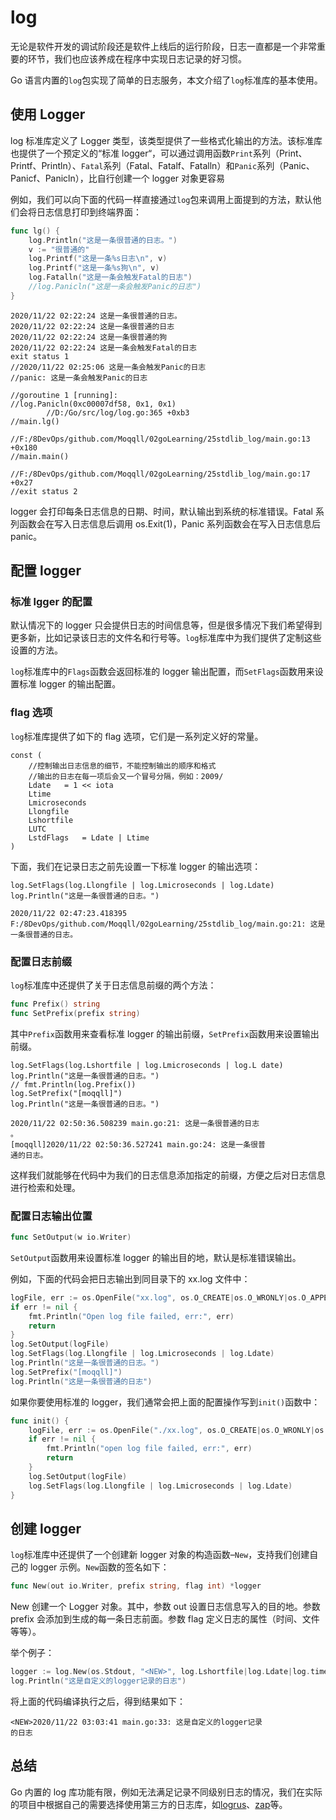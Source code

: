 # log

无论是软件开发的调试阶段还是软件上线后的运行阶段，日志一直都是一个非常重要的环节，我们也应该养成在程序中实现日志记录的好习惯。

Go 语言内置的`log`包实现了简单的日志服务，本文介绍了`log`标准库的基本使用。

## 使用 Logger

log 标准库定义了 Logger 类型，该类型提供了一些格式化输出的方法。该标准库也提供了一个预定义的“标准 logger“，可以通过调用函数`Print`系列（Print、Printf、Println）、`Fatal`系列（Fatal、Fatalf、Fatalln）和`Panic`系列（Panic、Panicf、Panicln），比自行创建一个 logger 对象更容易

例如，我们可以向下面的代码一样直接通过`log`包来调用上面提到的方法，默认他们会将日志信息打印到终端界面：

```go
func lg() {
	log.Println("这是一条很普通的日志。")
	v := "很普通的"
	log.Printf("这是一条%s日志\n", v)
	log.Printf("这是一条%s狗\n", v)
	log.Fatalln("这是一条会触发Fatal的日志")
	//log.Panicln("这是一条会触发Panic的日志")
}
```

```
2020/11/22 02:22:24 这是一条很普通的日志。
2020/11/22 02:22:24 这是一条很普通的日志
2020/11/22 02:22:24 这是一条很普通的狗
2020/11/22 02:22:24 这是一条会触发Fatal的日志
exit status 1
//2020/11/22 02:25:06 这是一条会触发Panic的日志
//panic: 这是一条会触发Panic的日志

//goroutine 1 [running]:
//log.Panicln(0xc00007df58, 0x1, 0x1)
        //D:/Go/src/log/log.go:365 +0xb3
//main.lg()
        //F:/8DevOps/github.com/Moqqll/02goLearning/25stdlib_log/main.go:13 +0x180
//main.main()
        //F:/8DevOps/github.com/Moqqll/02goLearning/25stdlib_log/main.go:17 +0x27
//exit status 2
```

logger 会打印每条日志信息的日期、时间，默认输出到系统的标准错误。Fatal 系列函数会在写入日志信息后调用 os.Exit(1)，Panic 系列函数会在写入日志信息后 panic。

## 配置 logger

### 标准 lgger 的配置

默认情况下的 logger 只会提供日志的时间信息等，但是很多情况下我们希望得到更多新，比如记录该日志的文件名和行号等。`log`标准库中为我们提供了定制这些设置的方法。

`log`标准库中的`Flags`函数会返回标准的 logger 输出配置，而`SetFlags`函数用来设置标准 logger 的输出配置。

### flag 选项

`log`标准库提供了如下的 flag 选项，它们是一系列定义好的常量。

```
const (
	//控制输出日志信息的细节，不能控制输出的顺序和格式
	//输出的日志在每一项后会又一个冒号分隔，例如：2009/
	Ldate	= 1 << iota
	Ltime
	Lmicroseconds
	Llongfile
	Lshortfile
	LUTC
	LstdFlags	= Ldate | Ltime
)
```

下面，我们在记录日志之前先设置一下标准 logger 的输出选项：

```
log.SetFlags(log.Llongfile | log.Lmicroseconds | log.Ldate)
log.Println("这是一条很普通的日志。")
```

```
2020/11/22 02:47:23.418395 F:/8DevOps/github.com/Moqqll/02goLearning/25stdlib_log/main.go:21: 这是一条很普通的日志。
```

### 配置日志前缀

`log`标准库中还提供了关于日志信息前缀的两个方法：

```go
func Prefix() string
func SetPrefix(prefix string)
```

其中`Prefix`函数用来查看标准 logger 的输出前缀，`SetPrefix`函数用来设置输出前缀。

```
log.SetFlags(log.Lshortfile | log.Lmicroseconds | log.L date)
log.Println("这是一条很普通的日志。")
// fmt.Println(log.Prefix())
log.SetPrefix("[moqqll]")
log.Println("这是一条很普通的日志。")
```

```
2020/11/22 02:50:36.508239 main.go:21: 这是一条很普通的日志
。
[moqqll]2020/11/22 02:50:36.527241 main.go:24: 这是一条很普
通的日志。
```

这样我们就能够在代码中为我们的日志信息添加指定的前缀，方便之后对日志信息进行检索和处理。

### 配置日志输出位置

```go
func SetOutput(w io.Writer)
```

`SetOutput`函数用来设置标准 logger 的输出目的地，默认是标准错误输出。

例如，下面的代码会把日志输出到同目录下的 xx.log 文件中：

```go
logFile, err := os.OpenFile("xx.log", os.O_CREATE|os.O_WRONLY|os.O_APPEND, 0644)
if err != nil {
	fmt.Println("Open log file failed, err:", err)
	return
}
log.SetOutput(logFile)
log.SetFlags(log.Llongfile | log.Lmicroseconds | log.Ldate)
log.Println("这是一条很普通的日志。")
log.SetPrefix("[moqqll]")
log.Println("这是一条很普通的日志")
```

如果你要使用标准的 logger，我们通常会把上面的配置操作写到`init()`函数中：

```go
func init() {
	logFile, err := os.OpenFile("./xx.log", os.O_CREATE|os.O_WRONLY|os.O_APPEND, 0644)
	if err != nil {
		fmt.Println("open log file failed, err:", err)
		return
	}
	log.SetOutput(logFile)
	log.SetFlags(log.Llongfile | log.Lmicroseconds | log.Ldate)
}
```

## 创建 logger

`log`标准库中还提供了一个创建新 logger 对象的构造函数–`New`，支持我们创建自己的 logger 示例。`New`函数的签名如下：

```go
func New(out io.Writer, prefix string, flag int) *logger
```

New 创建一个 Logger 对象。其中，参数 out 设置日志信息写入的目的地。参数 prefix 会添加到生成的每一条日志前面。参数 flag 定义日志的属性（时间、文件等等）。

举个例子：

```go
logger := log.New(os.Stdout, "<NEW>", log.Lshortfile|log.Ldate|log.time)
log.Println("这是自定义的logger记录的日志")
```

将上面的代码编译执行之后，得到结果如下：

```
<NEW>2020/11/22 03:03:41 main.go:33: 这是自定义的logger记录
的日志
```

## 总结

Go 内置的 log 库功能有限，例如无法满足记录不同级别日志的情况，我们在实际的项目中根据自己的需要选择使用第三方的日志库，如[logrus](https://github.com/sirupsen/logrus)、[zap](https://github.com/uber-go/zap)等。
